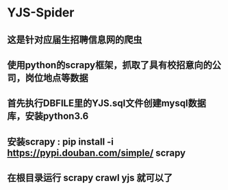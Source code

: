 # YJS-Spider
## 这是针对应届生招聘信息网的爬虫
## 使用python的scrapy框架，抓取了具有校招意向的公司，岗位地点等数据
## 首先执行DBFILE里的YJS.sql文件创建mysql数据库，安装python3.6
## 安装scrapy : pip install -i https://pypi.douban.com/simple/ scrapy
## 在根目录运行 scrapy crawl yjs 就可以了

